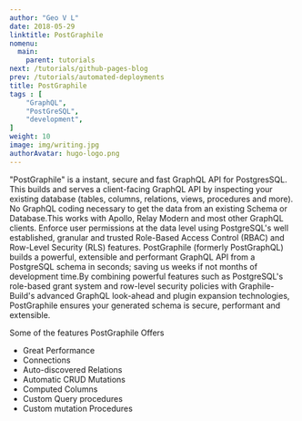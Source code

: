 ```yaml
---
author: "Geo V L"
date: 2018-05-29
linktitle: PostGraphile
nomenu:
  main:
    parent: tutorials
next: /tutorials/github-pages-blog
prev: /tutorials/automated-deployments
title: PostGraphile
tags : [
    "GraphQL",
    "PostGreSQL",
    "development",
]
weight: 10
image: img/writing.jpg
authorAvatar: hugo-logo.png
---
```


"PostGraphile" is a instant, secure and fast GraphQL API for PostgresSQL. This builds and serves a client-facing GraphQL API by inspecting your existing database (tables, columns, relations, views, procedures and more). No GraphQL coding necessary to get the data from an existing Schema or Database.This works with Apollo, Relay Modern and most other GraphQL clients. Enforce user permissions at the data level using PostgreSQL's well established, granular and trusted Role-Based Access Control (RBAC) and Row-Level Security (RLS) features.
PostGraphile (formerly PostGraphQL) builds a powerful, extensible and performant GraphQL API from a PostgreSQL schema in seconds; saving us weeks if not months of development time.By combining powerful features such as PostgreSQL's role-based grant system and row-level security policies with Graphile-Build's advanced GraphQL look-ahead and plugin expansion technologies, PostGraphile ensures your generated schema is secure, performant and extensible.

Some of the features PostGraphile Offers

* Great Performance
* Connections
* Auto-discovered Relations
* Automatic CRUD Mutations
* Computed Columns
* Custom Query procedures
* Custom mutation Procedures
  
